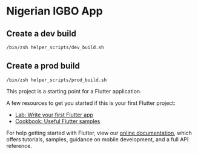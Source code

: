 # Nigerian IGBO App

## Create a dev build

```shell
/bin/zsh helper_scripts/dev_build.sh
```

## Create a prod build

```shell
/bin/zsh helper_scripts/prod_build.sh
```

This project is a starting point for a Flutter application.

A few resources to get you started if this is your first Flutter project:

- [Lab: Write your first Flutter app](https://flutter.dev/docs/get-started/codelab)
- [Cookbook: Useful Flutter samples](https://flutter.dev/docs/cookbook)

For help getting started with Flutter, view our
[online documentation](https://flutter.dev/docs), which offers tutorials,
samples, guidance on mobile development, and a full API reference.
